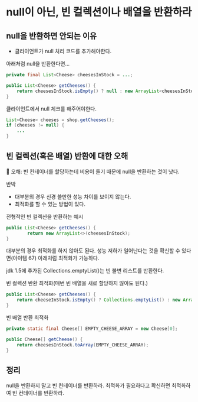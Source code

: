 # null이 아닌, 빈 컬렉션이나 배열을 반환하라

## null을 반환하면 안되는 이유

* 클라이언트가 null 처리 코드를 추가해야한다.

아래처럼 null을 반환한다면...

```java
private final List<Cheese> cheesesInStock = ...;

public List<Cheese> getCheeses() {
    return cheesesInStock.isEmpty() ? null : new ArrayList<cheesesInStock>;     
}
```

클라이언트에서 null 체크를 해주어야한다.
```java
List<Cheese> cheeses = shop.getCheeses();
if (cheeses != null) {
    ...
}
```

## 빈 컬렉션(혹은 배열) 반환에 대한 오해

🧨 오해: 빈 컨테이너를 할당하는데 비용이 들기 때문에 null을 반환하는 것이 낫다.

반박
* 대부분의 경우 신경 쓸만한 성능 차이를 보이지 않는다.
* 최적화를 할 수 있는 방법이 있다.

전형적인 빈 컬렉션을 반환하는 예시
```java
public List<Cheese> getCheeses() {
        return new ArrayList<>(cheesesInStock);
}
```

대부분의 경우 최적화를 하지 않아도 된다. 성능 저하가 일어난다는 것을 확신할 수 있다면(아이템 67) 아래처럼 최적화가 가능하다.

jdk 1.5에 추가된 Collections.emptyList()는 빈 불변 리스트를 반환한다.

빈 컬렉션 반환 최적화(매번 빈 배열을 새로 할당하지 않아도 된다.)
```java
public List<Cheese> getCheeses() {
    return cheeseInStock.isEmpty() ? Collections.emptyList() : new ArrayList<>(cheesesInStock);    
}
```


빈 배열 반환 최적화
```java
private static final Cheese[] EMPTY_CHEESE_ARRAY = new Cheese[0];

public Cheese[] getCheese() {
    return cheesesInStock.toArray(EMPTY_CHEESE_ARRAY);
}
```


## 정리

null을 반환하지 말고 빈 컨테이너를 반환하라. 최적화가 필요하다고 확신하면 최적화하여 빈 컨테이너를 반환하라.